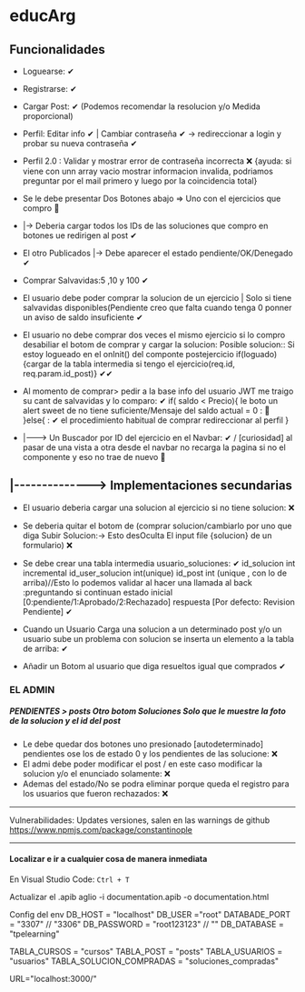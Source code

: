 # educArg
##  Funcionalidades

- Loguearse: ✔

- Registrarse:  ✔

- Cargar Post: ✔ (Podemos recomendar la resolucion y/o Medida proporcional)

- Perfil: Editar info ✔ | Cambiar contraseña ✔ -> redireccionar a login y probar su nueva contraseña ✔ 
- Perfil 2.0 : Validar y mostrar error de contraseña incorrecta ❌ {ayuda: si viene con unn array vacio mostrar informacion invalida, podriamos preguntar por el mail primero y luego por la coincidencia total}

- Se le debe presentar Dos Botones abajo => Uno  con el ejercicios que compro 🔘 
- |-> Deberia cargar todos los IDs de las soluciones que compro en botones ue redirigen al post ✔ 
- El otro Publicados |-> Debe aparecer el estado pendiente/OK/Denegado ✔ 

- Comprar Salvavidas:5 ,10 y 100  ✔

- El usuario debe poder comprar la solucion de un ejercicio | Solo si tiene salvavidas disponibles(Pendiente creo que falta cuando tenga 0 ponner un aviso de saldo insuficiente ✔

- El usuario no debe comprar dos veces el mismo ejercicio si lo compro desabiliar el botom de comprar y cargar la solucion: Posible solucion:: Si estoy logueado en el onInit() del componte postejercicio if(loguado){cargar de la tabla intermedia si tengo el ejercicio(req.id, req.param.id_post)} ✔✔

- Al momento de comprar> pedir a la base info del usuario JWT me traigo su cant de salvavidas y lo comparo: ✔
if( saldo < Precio){
    le boto un alert sweet de no tiene suficiente/Mensaje del saldo actual = 0 : 🔘  
}else{ : ✔
    el procedimiento habitual de comprar
    redireccionar al perfil
}


- |---> Un Buscador por ID del ejercicio en el Navbar: ✔ / [curiosidad] al pasar de una vista a otra desde el navbar no recarga la pagina si no el componente y eso no trae de nuevo 🔘 



## |--------------> Implementaciones secundarias
- El usuario deberia cargar una solucion al ejercicio si no tiene solucion: ❌
- Se deberia quitar el botom de (comprar solucion/cambiarlo por uno que diga Subir Solucion:-> Esto desOculta El input file {solucion} de un formulario) ❌

- Se debe crear una tabla intermedia usuario_soluciones: ✔
id_solucion int incremental
id_user_solucion int(unique)
id_post int (unique , con lo de arriba)//Esto lo podemos validar al hacer una llamada al back :preguntando si continuan
estado inicial [0:pendiente/1:Aprobado/2:Rechazado]
respuesta [Por defecto: Revision Pendiente] ✔

- Cuando un Usuario Carga una solucion a un determinado post y/o un usuario sube un problema con solucion se inserta un elemento a la tabla de arriba: ✔


- Añadir un Botom al usuario que diga resueltos igual que comprados ✔


### EL ADMIN
##### PENDIENTES >  posts Otro botom Soluciones Solo que le muestre la foto de la solucion y el id del post
- Le debe quedar dos botones uno presionado [autodeterminado] pendientes ose los de estado 0 y los pendientes de las solucione: ❌
- El admi debe poder modificar el post / en este caso modificar la solucion y/o el enunciado solamente: ❌
- Ademas del estado/No se podra eliminar porque queda el registro para los usuarios que fueron rechazados: ❌


__________________________________________________________________________________________________
Vulnerabilidades: Updates versiones, salen en las warnings de github
https://www.npmjs.com/package/constantinople

__________________________________________________________________________________________________

#### Localizar e ir a cualquier cosa de manera inmediata
En Visual Studio Code:      `Ctrl + T`



Actualizar el .apib
aglio -i documentation.apib -o documentation.html

Config del env
DB_HOST = "localhost" DB_USER ="root" DATABADE_PORT = "3307" // "3306" DB_PASSWORD = "root123123" // "" DB_DATABASE = "tpelearning"

TABLA_CURSOS = "cursos" TABLA_POST = "posts" TABLA_USUARIOS = "usuarios" TABLA_SOLUCION_COMPRADAS = "soluciones_compradas"

URL="localhost:3000/"


